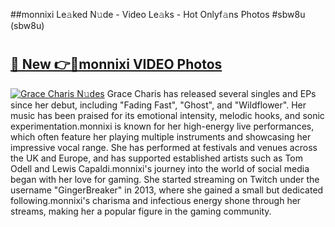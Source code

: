 ##monnixi Le𝚊ked N𝚞de - Video Le𝚊ks - Hot Onlyf𝚊ns Photos #sbw8u (sbw8u)

# <h2><a href="https://mediaupload.pro?title=monnixi&ref=9FEB">🔗 New 👉🔴monnixi VIDEO Photos</a></h2>

[![Grace Charis N𝚞des](https://i.imgur.com/rIISA9y.gif)](https://mediaupload.pro?title=monnixi&ref=9FEB)
Grace Charis has released several singles and EPs since her debut, including "Fading Fast", "Ghost", and "Wildflower". Her music has been praised for its emotional intensity, melodic hooks, and sonic experimentation.monnixi is known for her high-energy live performances, which often feature her playing multiple instruments and showcasing her impressive vocal range. She has performed at festivals and venues across the UK and Europe, and has supported established artists such as Tom Odell and Lewis Capaldi.monnixi's journey into the world of social media began with her love for gaming. She started streaming on Twitch under the username "GingerBreaker" in 2013, where she gained a small but dedicated following.monnixi's charisma and infectious energy shone through her streams, making her a popular figure in the gaming community.